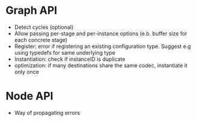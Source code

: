 # Graph API
* Detect cycles (optional)
* Allow passing per-stage and per-instance options (e.b. buffer size for each concrete stage)
* Register: error if registering an existing configuration type. Suggest e.g using typedefs for same underlying type
* Instantiation: check if instanceID is duplicate
* optimization: if many destinations share the same codec, instantiate it only once

# Node API
* Way of propagating errors